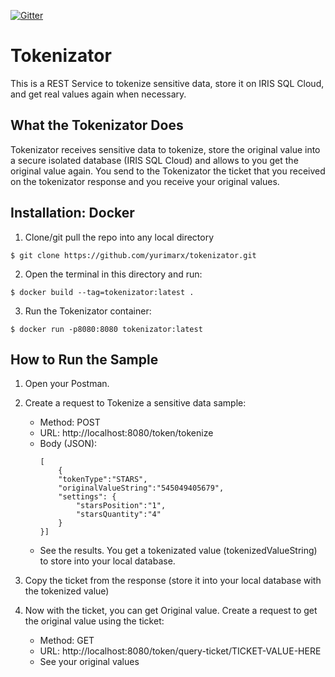 [![Gitter](https://img.shields.io/badge/Available%20on-Intersystems%20Open%20Exchange-00b2a9.svg)](https://openexchange.intersystems.com/package/tokenizator)

# Tokenizator
This is a REST Service to tokenize sensitive data, store it on IRIS SQL Cloud, and get real values again when necessary.

## What the Tokenizator Does

Tokenizator receives sensitive data to tokenize, store the original value into a secure isolated database (IRIS SQL Cloud) and allows to you get the original value again. You send to the Tokenizator the ticket that you received on the tokenizator response and you receive your original values.

## Installation: Docker
1. Clone/git pull the repo into any local directory

```
$ git clone https://github.com/yurimarx/tokenizator.git
```

2. Open the terminal in this directory and run:

```
$ docker build --tag=tokenizator:latest .
```

3. Run the Tokenizator container:

```
$ docker run -p8080:8080 tokenizator:latest
```


## How to Run the Sample

1. Open your Postman.
2. Create a request to Tokenize a sensitive data sample:
	- Method: POST
	- URL: http://localhost:8080/token/tokenize
	- Body (JSON): 
		```
		[
		    {
		    "tokenType":"STARS",
		    "originalValueString":"545049405679",
		    "settings": {
		        "starsPosition":"1",
		        "starsQuantity":"4"
		    }
		}]
		```
	- See the results. You get a tokenizated value (tokenizedValueString) to store into your local database. 

3. Copy the ticket from the response (store it into your local database with the tokenized value)
4. Now with the ticket, you can get Original value. Create a request to get the original value using the ticket:
	- Method: GET
	- URL: http://localhost:8080/token/query-ticket/TICKET-VALUE-HERE
	- See your original values
	
